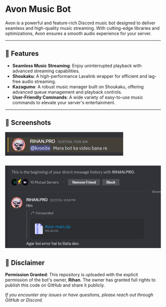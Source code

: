 # Avon Music Bot  

Avon is a powerful and feature-rich Discord music bot designed to deliver seamless and high-quality music streaming. With cutting-edge libraries and optimizations, Avon ensures a smooth audio experience for your server.

---

## 🚀 Features  
- **Seamless Music Streaming**: Enjoy uninterrupted playback with advanced streaming capabilities.  
- **Shoukaku**: A high-performance Lavalink wrapper for efficient and lag-free audio streaming.  
- **Kazagumo**: A robust music manager built on Shoukaku, offering advanced queue management and playback controls.  
- **User-Friendly Commands**: A wide variety of easy-to-use music commands to elevate your server's entertainment.  

---

## 📸 Screenshots  
 
![Screenshot 1](./screenshot1.png)  

  
![Screenshot 2](./screenshot2.png) 
---

## 📜 Disclaimer  

**Permission Granted**: This repository is uploaded with the explicit permission of the bot's owner, **Rihan**. The owner has granted full rights to publish this code on GitHub and share it publicly.  

*If you encounter any issues or have questions, please reach out through GitHub or Discord.*  

